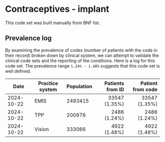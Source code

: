 # Contraceptives - implant

This code set was built manually from BNF list.

## Prevalence log

By examining the prevalence of codes (number of patients with the code in their record) broken down by clinical system, we can attempt to validate the clinical code sets and the reporting of the conditions. Here is a log for this code set. The prevalence range `1.24% - 1.48%` suggests that this code set is well defined.

| Date       | Practice system | Population | Patients from ID | Patient from code |
| ---------- | --------------- | ---------- | ---------------: | ----------------: |
| 2024-10-22 | EMIS | 2493415 | 33547 (1.35%) | 33547 (1.35%) | 
| 2024-10-22 | TPP | 200976 | 2486 (1.24%) | 2486 (1.24%) | 
| 2024-10-22 | Vision | 333066 | 4922 (1.48%) | 4922 (1.48%) | 
